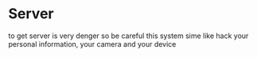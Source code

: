 # Server
to get server is very denger so be careful this system sime like hack your personal information, your camera and your device
